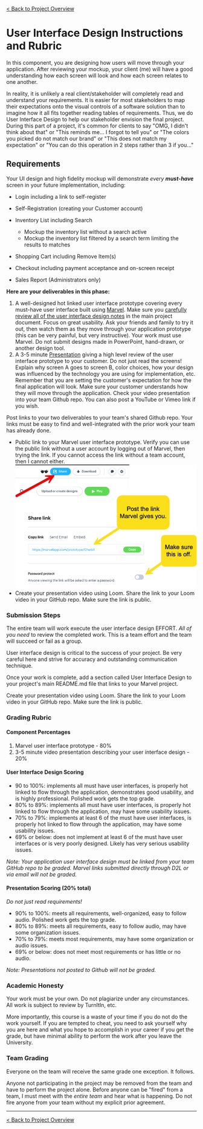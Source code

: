 [< Back to Project Overview](README.md#user-interface-design)

# User Interface Design Instructions and Rubric

In this component, you are designing how users will move through your application. After reviewing your mockup, your client (me) will have a good understanding how each screen will look and how each screen relates to one another.

In reality, it is unlikely a real client/stakeholder will completely read and understand your requirements. It is easier for most stakeholders to map their expectations onto the visual controls of a software solution than to imagine how it all fits together reading tables of requirements. Thus, we do User Interface Design to help our stakeholder envision the final project. During this part of a project, it's common for clients to say "OMG, I didn't think about that" or "This reminds me... I forgot to tell you" or "The colors you picked do not match our brand" or "This does not match my expectation" or "You can do this operation in 2 steps rather than 3 if you..."

## Requirements

Your UI design and high fidelity mockup will demonstrate *every **must-have*** screen in your future implementation, including:

- Login including a link to self-register
- Self-Registration (creating your Customer account)
- Inventory List including Search
   - Mockup the inventory list without a search active
   - Mockup the inventory list filtered by a search term limiting the results to matches

- Shopping Cart including Remove Item(s)
- Checkout including payment acceptance and on-screen receipt
- Sales Report (Administrators only)

**Here are your deliverables in this phase:**

1.  A well-designed hot linked user interface prototype covering every must-have user interface built using [Marvel](https://marvelapp.com). Make sure you [carefully review all of the user interface design notes]((README.md#user-interface-design)) in the main project document. Focus on great usability. Ask your friends and family to try it out, then watch them as they move through your application prototype (this can be very painful, but very instructive). Your work must use Marvel. Do not submit designs made in PowerPoint, hand-drawn, or another design tool.
2.  A 3-5 minute [Presentation](README.md#requirements-presentation) giving a high level review of the user interface prototype to your customer. Do not just read the screens! Explain why screen A goes to screen B, color choices, how your design was influenced by the technology you are using for implementation, etc. Remember that you are setting the customer's expectation for how the final application will look. Make sure your customer understands how they will move through the application. Check your video presentation into your team Github repo. You can also post a YouTube or Vimeo link if you wish.

Post links to your two deliverables to your team's shared Github repo. Your links must be easy to find and well-integrated with the prior work your team has already done.

-  Public link to your Marvel user interface prototype. Verify you can use  the public link without a user account by logging out of Marvel, then trying the link. If you cannot access the link without a team account, then I cannot either.
   ![image-20231107081901768](details-user-interface-design.assets/image-20231107081901768.png)
-  Create your presentation video using Loom. Share the link to your Loom video in your GitHub repo. Make sure the link is public.

### Submission Steps

The entire team will work execute the user interface design EFFORT. *All of you need* to review the completed work. This is a team effort and the team will succeed or fail as a group.

User interface design is critical to the success of your project. Be very careful here and strive for accuracy and outstanding communication technique.

Once your work is complete, add a section called User Interface Design to your project's main README.md file that links to your Marvel project.

Create your presentation video using Loom. Share the link to your Loom video in your GitHub repo. Make sure the link is public.

### Grading Rubric

#### Component Percentages

1.  Marvel user interface prototype - 80%
2.  3-5 minute video presentation describing your user interface design - 20%

#### User Interface Design Scoring

-  90 to 100%: implements all must have user interfaces, is properly hot linked to flow through the application, demonstrates good usability, and is highly professional. Polished work gets the top grade.
-  80% to 89%: implements all must have user interfaces, is properly hot linked to flow through the application, may have some usability issues.
-  70% to 79%: implements at least 6 of the must have user interfaces, is properly hot linked to flow through the application, may have some usability issues. 
-  69% or below: does not implement at least 6 of the must have user interfaces or is very poorly designed. Likely has very serious usability issues.

*Note: Your application user interface design must be linked from your team GitHub repo to be graded. Marvel links submitted directly through D2L or via email will not be graded.*

#### Presentation Scoring (20% total)

*Do not just read requirements!*

-  90% to 100%: meets all requirements, well-organized, easy to follow audio. Polished work gets the top grade.
-  80% to 89%: meets all requirements, easy to follow audio, may have some organization issues.
-  70% to 79%: meets most requirements, may have some organization or audio issues.
-  69% or below: does not meet most requirements or has little or no audio.

*Note: Presentations not posted to Github will not be graded.*

### Academic Honesty

Your work must be your own. Do not plagiarize under any circumstances. All work is subject to review by TurnItIn, etc.

More importantly, this course is a waste of your time if you do not do the work yourself. If you are tempted to cheat, you need to ask yourself why you are here and what you hope to accomplish in your career if you get the grade, but have minimal ability to perform the work after you leave the University.

### Team Grading

Everyone on the team will receive the same grade one exception. It follows.

Anyone not participating in the project may be removed from the team and have to perform the project alone. Before anyone can be "fired" from a team, I must meet with the *entire team* and hear what is happening. Do not fire anyone from your team without my explicit prior agreement.

---

[< Back to Project Overview](README.md#user-interface-design)

